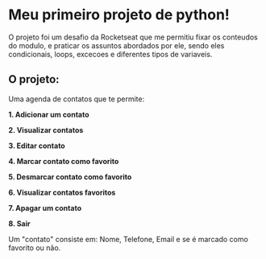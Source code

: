 
# Meu primeiro projeto de python!

O projeto foi um desafio da Rocketseat que me permitiu fixar os conteudos do modulo, e praticar os assuntos abordados por ele, sendo eles condicionais, loops, excecoes e diferentes tipos de variaveis.

## O projeto:

Uma agenda de contatos que te permite:

  **1. Adicionar um contato**
  
  **2. Visualizar contatos**
  
  **3. Editar contato**

  **4. Marcar contato como favorito**
  
  **5. Desmarcar contato como favorito**
   
  **6. Visualizar contatos favoritos**
  
  **7. Apagar um contato**
  
  **8. Sair**

Um "contato" consiste em: Nome, Telefone, Email e se é marcado como favorito ou não.
